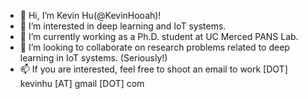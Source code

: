 - 👋 Hi, I’m Kevin Hu(@KevinHooah)!
- 👀 I’m interested in deep learning and IoT systems.
- 🌱 I’m currently working as a Ph.D. student at UC Merced PANS Lab.
- 💞️ I’m looking to collaborate on research problems related to deep learning in IoT systems. (Seriously!)
- 📫 If you are interested, feel free to shoot an email to work [DOT] kevinhu [AT] gmail [DOT] com

<!---
KevinHooah/KevinHooah is a ✨ special ✨ repository because its `README.md` (this file) appears on your GitHub profile.
You can click the Preview link to take a look at your changes.
--->
